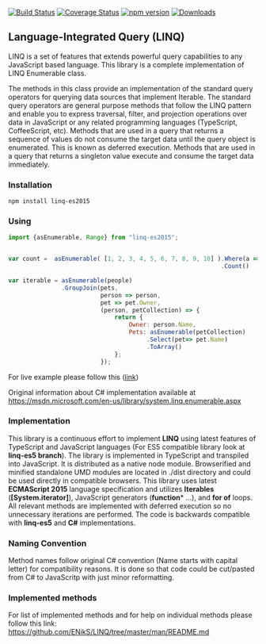 [![Build Status](https://travis-ci.org/ENikS/LINQ.svg?branch=master)](https://travis-ci.org/ENikS/LINQ) 
[![Coverage Status](https://coveralls.io/repos/github/ENikS/LINQ/badge.svg?branch=master)](https://coveralls.io/github/ENikS/LINQ?branch=master)
[![npm version](https://badge.fury.io/js/linq-es2015.svg)](https://badge.fury.io/js/linq-es2015)
[![Downloads](https://img.shields.io/npm/dm/linq-es2015.svg)](https://www.npmjs.com/package/linq-es2015)
## Language-Integrated Query (LINQ) 

LINQ is a set of features that extends powerful query capabilities to any JavaScript based language. This library is a complete implementation of LINQ Enumerable class. 

The methods in this class provide an implementation of the standard query operators for querying data sources that implement Iterable<T>. The standard query operators are general purpose methods that follow the LINQ pattern and enable you to express traversal, filter, and projection operations over data in JavaScript or any related programming languages (TypeScript, CoffeeScript, etc).
Methods that are used in a query that returns a sequence of values do not consume the target data until the query object is enumerated. This is known as deferred execution. Methods that are used in a query that returns a singleton value execute and consume the target data immediately.

### Installation
```
npm install linq-es2015
```

### Using 
```javascript
import {asEnumerable, Range} from "linq-es2015";


var count =  asEnumerable( [1, 2, 3, 4, 5, 6, 7, 8, 9, 10] ).Where(a => a % 2 == 1)
                                                            .Count()

var iterable = asEnumerable(people)
               .GroupJoin(pets,
                          person => person, 
                          pet => pet.Owner,
                          (person, petCollection) => {
                              return {
                                  Owner: person.Name,
                                  Pets: asEnumerable(petCollection)
                                       .Select(pet=> pet.Name)
                                       .ToArray()
                              };
                          });

```
For live example please follow this ([link](https://tonicdev.com/eniks/using-linq))

Original information about C# implementation available at https://msdn.microsoft.com/en-us/library/system.linq.enumerable.aspx 

### Implementation
This library is a continuous effort to implement **LINQ** using latest features of TypeScript and JavaScript languages (For ES5 compatible library look at **linq-es5 branch**). The library is implemented in TypeScript and transpiled into JavaScript. It is distributed as a native node module. 
Browserified and minified standalone UMD modules are located in ./dist directory and could be used directly in compatible browsers.
This library uses latest **ECMAScript 2015** language specification and utilizes **Iterables** (**[System.iterator]**), JavaScript generators (**function*** ...), and **for of** loops. All relevant methods are implemented with deferred execution so no unnecessary iterations are performed. 
The code is backwards compatible with **linq-es5** and **C#** implementations.
 

### Naming Convention
Method names follow original C# convention (Name starts with capital letter) for compatibility reasons. It is done so that code could be cut/pasted from C# to JavaScritp with just minor reformatting.

### Implemented methods
For list of implemented methods and for help on individual methods please follow this link:
https://github.com/ENikS/LINQ/tree/master/man/README.md
